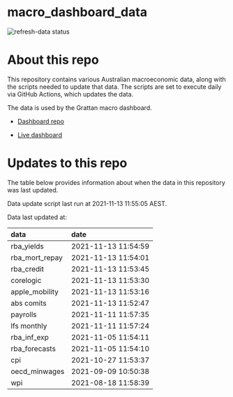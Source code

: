 
<!-- README.md is generated from README.Rmd. Please edit that file -->

# macro\_dashboard\_data

<!-- badges: start -->

![refresh-data
status](https://github.com/grattan/macro_dashboard_data/workflows/refresh-data/badge.svg)

<!-- badges: end -->

# About this repo

This repository contains various Australian macroeconomic data, along
with the scripts needed to update that data. The scripts are set to
execute daily via GitHub Actions, which updates the data.

The data is used by the Grattan macro dashboard.

  - [Dashboard repo](https://github.com/grattan/macrodashboard)

  - [Live dashboard](https://mattcowgill.shinyapps.io/macrodashboard/)

# Updates to this repo

The table below provides information about when the data in this
repository was last updated.

Data update script last run at 2021-11-13 11:55:05 AEST.

Data last updated at:

| data             | date                |
| :--------------- | :------------------ |
| rba\_yields      | 2021-11-13 11:54:59 |
| rba\_mort\_repay | 2021-11-13 11:54:01 |
| rba\_credit      | 2021-11-13 11:53:45 |
| corelogic        | 2021-11-13 11:53:30 |
| apple\_mobility  | 2021-11-13 11:53:16 |
| abs comits       | 2021-11-13 11:52:47 |
| payrolls         | 2021-11-11 11:57:35 |
| lfs monthly      | 2021-11-11 11:57:24 |
| rba\_inf\_exp    | 2021-11-05 11:54:11 |
| rba\_forecasts   | 2021-11-05 11:54:10 |
| cpi              | 2021-10-27 11:53:37 |
| oecd\_minwages   | 2021-09-09 10:50:38 |
| wpi              | 2021-08-18 11:58:39 |
